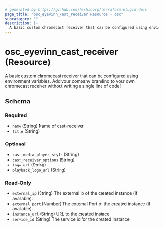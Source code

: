 ```yaml
---
# generated by https://github.com/hashicorp/terraform-plugin-docs
page_title: "osc_eyevinn_cast_receiver Resource - osc"
subcategory: ""
description: |-
  A basic custom chromecast receiver that can be configured using environment variables. Add your company branding to your own chromecast receiver without writing a single line of code!
---
```


# osc_eyevinn_cast_receiver (Resource)

A basic custom chromecast receiver that can be configured using environment variables. Add your company branding to your own chromecast receiver without writing a single line of code!



<!-- schema generated by tfplugindocs -->
## Schema

### Required

- `name` (String) Name of cast-receiver
- `title` (String)

### Optional

- `cast_media_player_style` (String)
- `cast_receiver_options` (String)
- `logo_url` (String)
- `playback_logo_url` (String)

### Read-Only

- `external_ip` (String) The external Ip of the created instance (if available).
- `external_port` (Number) The external Port of the created instance (if available).
- `instance_url` (String) URL to the created instace
- `service_id` (String) The service id for the created instance
